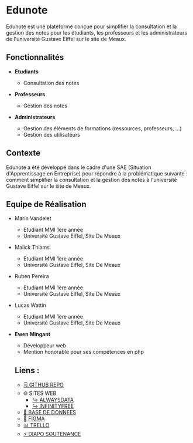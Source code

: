 # Edunote

Edunote est une plateforme conçue pour simplifier la consultation et la gestion des notes pour les étudiants, les professeurs et les administrateurs de l'université Gustave Eiffel sur le site de Meaux.

## Fonctionnalités

- **Etudiants**
  - Consultation des notes

- **Professeurs**
  - Gestion des notes

- **Administrateurs**
  - Gestion des éléments de formations (ressources, professeurs, ...)
  - Gestion des utilisateurs

## Contexte

Edunote a été développé dans le cadre d'une SAE (Situation d'Apprentissage en Entreprise) pour répondre à la problématique suivante : comment simplifier la consultation et la gestion des notes à l'université Gustave Eiffel sur le site de Meaux.

## Equipe de Réalisation

- Marin Vandelet
  - Etudiant MMI 1ère année
  - Université Gustave Eiffel, Site De Meaux
- Malick Thiams
  - Etudiant MMI 1ère année
  - Université Gustave Eiffel, Site De Meaux
- Ruben Pereira
  - Etudiant MMI 1ère année
  - Université Gustave Eiffel, Site De Meaux
- Lucas Wattin
  - Etudiant MMI 1ère année
  - Université Gustave Eiffel, Site De Meaux
- **Ewen Mingant**
  - Développeur web
  - Mention honorable pour ses compétences en php
 
  ## Liens :
   - [🗒 GITHUB REPO]()
   - 🌐 SITES WEB 
     - [↪ ALWAYSDATA](https://edunote.alwaysdata.net/)
     - [↪ INFINITYFREE](http://edunote.infinityfreeapp.com/)
   - [🧰 BASE DE DONNEES](./database.txt)
   - [🔗 FIGMA](https://www.figma.com/design/22SZXsg8syOBf8QS6dLdI0/Untitled?node-id=10-88)
   - [📊 TRELLO](https://trello.com/invite/b/JHPzmYz6/ATTId0c9d16aabc315eeba35c7560c13276e746D5492/kanban-template)
   - [⚡ DIAPO SOUTENANCE](https://www.canva.com/design/DAGHqwgFdqU/rkHCy7L6wgbbSJHJyq2AdQ/view?utm_content=DAGHqwgFdqU&utm_campaign=designshare&utm_medium=link&utm_source=editor)
